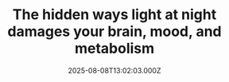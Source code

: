 ---
title: "The hidden ways light at night damages your brain, mood, and metabolism"
date: 2025-08-08T13:02:03.000Z
category: Health
externalLink: "https://www.sciencedaily.com/releases/2025/08/250807233041.htm"
image: ""
excerpt: "Neuroscientist Dr. Randy J. Nelson explores how artificial light at night disrupts our bodies, from immune health to mood. His work bridges lab research, clinical trials, and everyday solutions while mentoring future scientists.…"
---